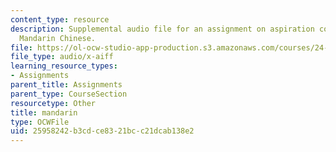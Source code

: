 ```yaml
---
content_type: resource
description: Supplemental audio file for an assignment on aspiration contrasts in
  Mandarin Chinese.
file: https://ol-ocw-studio-app-production.s3.amazonaws.com/courses/24-910-topics-in-linguistic-theory-laboratory-phonology-spring-2007/25958242b3cdce8321bcc21dcab138e2_mandarin.aiff
file_type: audio/x-aiff
learning_resource_types:
- Assignments
parent_title: Assignments
parent_type: CourseSection
resourcetype: Other
title: mandarin
type: OCWFile
uid: 25958242-b3cd-ce83-21bc-c21dcab138e2
---
```

